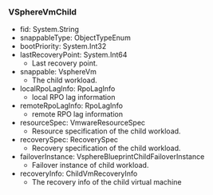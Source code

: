 ### VSphereVmChild
- fid: System.String
- snappableType: ObjectTypeEnum
- bootPriority: System.Int32
- lastRecoveryPoint: System.Int64
  - Last recovery point.
- snappable: VsphereVm
  - The child workload.
- localRpoLagInfo: RpoLagInfo
  - local RPO lag information
- remoteRpoLagInfo: RpoLagInfo
  - remote RPO lag information
- resourceSpec: VmwareResourceSpec
  - Resource specification of the child workload.
- recoverySpec: RecoverySpec
  - Recovery specification of the child workload.
- failoverInstance: VsphereBlueprintChildFailoverInstance
  - Failover instance of child workload.
- recoveryInfo: ChildVmRecoveryInfo
  - The recovery info of the child virtual machine
